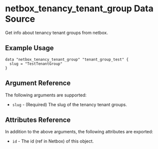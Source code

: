 # netbox\_tenancy\_tenant\_group Data Source

Get info about tenancy tenant groups from netbox.

## Example Usage

```hcl
data "netbox_tenancy_tenant_group" "tenant_group_test" {
  slug = "TestTenantGroup"
}
```

## Argument Reference

The following arguments are supported:
* ``slug`` - (Required) The slug of the tenancy tenant groups.

## Attributes Reference

In addition to the above arguments, the following attributes are exported:
* ``id`` - The id (ref in Netbox) of this object.
